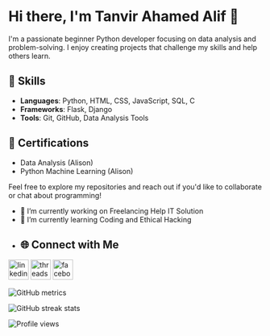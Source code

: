 # Hi there, I'm Tanvir Ahamed Alif 👋

I'm a passionate beginner Python developer focusing on data analysis and problem-solving. I enjoy creating projects that challenge my skills and help others learn.

## 🌱 Skills
- **Languages**: Python, HTML, CSS, JavaScript, SQL, C
- **Frameworks**: Flask, Django
- **Tools**: Git, GitHub, Data Analysis Tools

## 💼 Certifications
- Data Analysis (Alison)
- Python Machine Learning (Alison)

Feel free to explore my repositories and reach out if you'd like to collaborate or chat about programming!


- 🏃 I’m currently working on Freelancing Help IT Solution 
- 📖 I’m currently learning Coding and Ethical Hacking 
- ## 🌐 Connect with Me
[<img src='https://cdn.jsdelivr.net/npm/simple-icons@3.0.1/icons/linkedin.svg' alt='linkedin' height='40'>](https://www.linkedin.com/in/tav04/) 
[<img src='https://cdn.jsdelivr.net/npm/simple-icons@3.0.1/icons/threads.svg' alt='threads' height='40'>](https://www.threads.net/@tanvir.ahamed02) 
[<img src='https://cdn.jsdelivr.net/npm/simple-icons@3.0.1/icons/facebook.svg' alt='facebook' height='40'>](https://www.facebook.com/tanvir.ahamed04)


![GitHub metrics](https://metrics.lecoq.io/tanvir-ahamed04)  

![GitHub streak stats](https://streak-stats.demolab.com/?user=tanvir-ahamed04)  

![Profile views](https://gpvc.arturio.dev/tanvir-ahamed04)  
